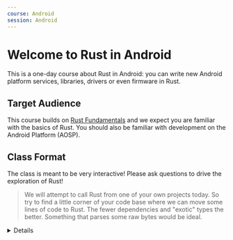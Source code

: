 ```yaml
---
course: Android
session: Android
---
```


# Welcome to Rust in Android

This is a one-day course about Rust in Android: you can write new Android
platform services, libraries, drivers or even firmware in Rust.

## Target Audience

This course builds on [Rust Fundamentals](welcome-day-1.md) and we expect you
are familiar with the basics of Rust. You should also be familiar with
development on the Android Platform (AOSP).

## Class Format

The class is meant to be very interactive! Please ask questions to drive the
exploration of Rust!

> We will attempt to call Rust from one of your own projects today. So try to
> find a little corner of your code base where we can move some lines of code to
> Rust. The fewer dependencies and "exotic" types the better. Something that
> parses some raw bytes would be ideal.

<details>

The speaker may mention any of the following given the increased use of Rust in
Android:

- Service example:
  [DNS over HTTP](https://security.googleblog.com/2022/07/dns-over-http3-in-android.html)

- Libraries:
  [Rutabaga Virtual Graphics Interface](https://crosvm.dev/book/appendix/rutabaga_gfx.html)

- Kernel Drivers:
  [Binder](https://lore.kernel.org/rust-for-linux/20231101-rust-binder-v1-0-08ba9197f637@google.com/)

- Firmware:
  [pKVM firmware](https://security.googleblog.com/2023/10/bare-metal-rust-in-android.html)

</details>
